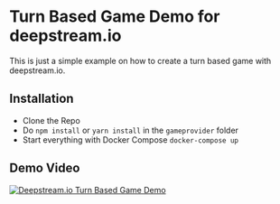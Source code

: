 # Turn Based Game Demo for deepstream.io

This is just a simple example on how to create a turn based game with deepstream.io.

## Installation

* Clone the Repo
* Do `npm install` or `yarn install` in the `gameprovider` folder
* Start everything with Docker Compose `docker-compose up`

## Demo Video

[![Deepstream.io Turn Based Game Demo](https://img.youtube.com/vi/BvSgGa5aruo/0.jpg)](https://www.youtube.com/watch?v=BvSgGa5aruo)
